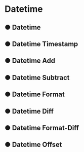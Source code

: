 # Datetime

## ● Datetime

## ● Datetime Timestamp

## ● Datetime Add

## ● Datetime Subtract

## ● Datetime Format

## ● Datetime Diff

## ● Datetime Format-Diff

## ● Datetime Offset

